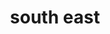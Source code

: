 ---
layout: default
title: south east
section_id: challenging
resions: south-east
permalink: "/winners/southeast/challenging/"
---
